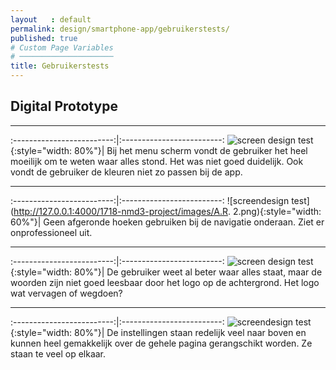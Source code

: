 ```yaml
---
layout   : default
permalink: design/smartphone-app/gebruikerstests/
published: true
# Custom Page Variables
# ─────────────────────
title: Gebruikerstests
---
```


Digital Prototype
-----------------

_____

:-------------------------:|:-------------------------:
![screen design test](http://127.0.0.1:4000/1718-nmd3-project/images/Homescreen.png){:style="width: 80%"}| Bij het menu scherm vondt de gebruiker het heel moeilijk om te weten waar alles stond. Het was niet goed duidelijk. Ook vondt de gebruiker de kleuren niet zo passen bij de app.

___

:-------------------------:|:-------------------------:
![screendesign test](http://127.0.0.1:4000/1718-nmd3-project/images/A.R. 2.png){:style="width: 60%"}| Geen afgeronde hoeken gebruiken bij de navigatie onderaan. Ziet er onprofessioneel uit. 

___

:-------------------------:|:-------------------------:
![screen design test](http://127.0.0.1:4000/1718-nmd3-project/images/Homescreen2.png){:style="width: 80%"}| De gebruiker weet al beter waar alles staat, maar de woorden zijn niet goed leesbaar door het logo op de achtergrond. Het logo wat vervagen of wegdoen? 

___

:-------------------------:|:-------------------------:
![screendesign test](http://127.0.0.1:4000/1718-nmd3-project/images/Settings2.png){:style="width: 80%"}| De instellingen staan redelijk veel naar boven en kunnen heel gemakkelijk over de gehele pagina gerangschikt worden. Ze staan te veel op elkaar.  
